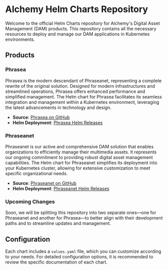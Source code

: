 # Alchemy Helm Charts Repository

Welcome to the official Helm Charts repository for Alchemy's Digital Asset Management (DAM) products. This repository contains all the necessary resources to deploy and manage our DAM applications in Kubernetes environments.

## Products

### Phrasea
Phrasea is the modern descendant of Phraseanet, representing a complete rewrite of the original solution. Designed for modern infrastructures and streamlined operations, Phrasea offers enhanced performance and simplified management. The Helm chart for Phrasea facilitates its seamless integration and management within a Kubernetes environment, leveraging the latest advancements in technology and design.

- **Source**: [Phrasea on GitHub](https://github.com/alchemy-fr/phrasea)
- **Helm Deployment**: [Phrasea Helm Releases](https://github.com/alchemy-fr/alchemy-helm-charts-repo/releases?q=phrasea-&expanded=true)

### Phraseanet
Phraseanet is our active and comprehensive DAM solution that enables organizations to efficiently manage their multimedia assets. It represents our ongoing commitment to providing robust digital asset management capabilities. The Helm chart for Phraseanet simplifies its deployment into your Kubernetes cluster, allowing for extensive customization to meet specific organizational needs.

- **Source**: [Phraseanet on GitHub](https://github.com/alchemy-fr/Phraseanet)
- **Helm Deployment**: [Phraseanet Helm Releases](https://github.com/alchemy-fr/alchemy-helm-charts-repo/releases?q=phraseanet-&expanded=true)


### Upcoming Changes
Soon, we will be splitting this repository into two separate ones—one for Phraseanet and another for Phrasea—to better align with their development paths and to streamline updates and management.

## Configuration

Each chart includes a `values.yaml` file, which you can customize according to your needs. For detailed configuration options, it is recommended to review the specific documentation of each chart.


